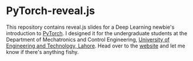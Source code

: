 # PyTorch-reveal.js
This repository contains reveal.js slides for a Deep Learning newbie's introduction to [PyTorch](https://github.com/pytorch/pytorch).
I designed it for the undergraduate students at the Department of Mechatronics and Control Engineering, [University of Engineering and Technology, Lahore](https://uet.edu.pk).
Head over to the [website](https://stalhabukhari.github.io/PyTorch-reveal.js/) and let me know if there's anything fishy.
